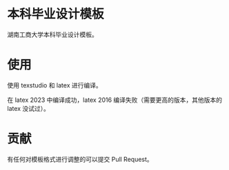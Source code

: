 # 本科毕业设计模板

湖南工商大学本科毕业设计模板。

# 使用
使用 texstudio 和 latex 进行编译。

在 latex 2023 中编译成功，latex 2016 编译失败（需要更高的版本，其他版本的 latex 没试过）。

# 贡献
有任何对模板格式进行调整的可以提交 Pull Request。
